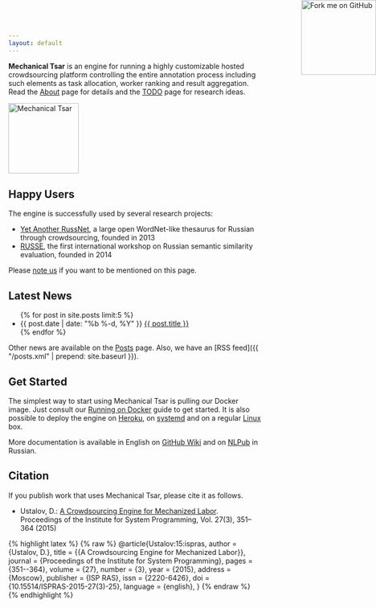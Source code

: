 ```yaml
---
layout: default
---
```


<div class="pure-g">
<div class="pure-u-1 pure-u-md-2-3">
  <p><strong>Mechanical Tsar</strong> is an engine for running a highly customizable hosted crowdsourcing platform controlling the entire annotation process including such elements as task allocation, worker ranking and result aggregation. Read the <a href="/about">About</a> page for details and the <a href="/todo/">TODO</a> page for research ideas.</p>
</div>
<div class="pure-u-1 pure-u-md-1-3 align-center">
  <img src="https://media.githubusercontent.com/media/mtsar/mtsar.github.io/master/media/logo.png" alt="Mechanical Tsar" style="height: 10em">
</div>
</div>

## Happy Users

The engine is successfully used by several research projects:

* [Yet Another RussNet](https://russianword.net/en/), a large open WordNet-like thesaurus for Russian through crowdsourcing, founded in 2013
* [RUSSE](http://russe.nlpub.ru/), the first international workshop on Russian semantic similarity evaluation, founded in 2014

Please [note us](https://github.com/mtsar/mtsar.github.io/issues) if you want to be mentioned on this page.

## Latest News

<ul>
{% for post in site.posts limit:5 %}
<li>
<span class="post-meta">{{ post.date | date: "%b %-d, %Y" }}</span>
  <a class="post-link" href="{{ post.url | prepend: site.baseurl }}">{{ post.title }}</a>
</li>
{% endfor %}
</ul>

Other news are available on the [Posts](/posts) page. Also, we have an [RSS feed]({{ "/posts.xml" | prepend: site.baseurl }}).

## Get Started

The simplest way to start using Mechanical Tsar is pulling our Docker image. Just consult our [Running on Docker](https://github.com/mtsar/mtsar/wiki/Running-on-Docker) guide to get started. It is also possible to deploy the engine on [Heroku](https://github.com/mtsar/mtsar/wiki/Running-on-Heroku), on [systemd](https://github.com/mtsar/mtsar/wiki/Running-on-systemd) and on a regular [Linux](https://github.com/mtsar/mtsar/wiki/Running) box.

More documentation is available in English on [GitHub Wiki](https://github.com/mtsar/mtsar/wiki) and on [NLPub](https://nlpub.ru/Mechanical_Tsar) in Russian.

## Citation

If you publish work that uses Mechanical Tsar, please cite it as follows.

* Ustalov, D.: [A Crowdsourcing Engine for Mechanized Labor](http://dx.doi.org/10.15514/ISPRAS-2015-27%283%29-25). Proceedings of the Institute for System Programming, Vol. 27(3), 351–364 (2015)

{% highlight latex %}
{% raw %}
@article{Ustalov:15:ispras,
  author    = {Ustalov, D.},
  title     = {{A Crowdsourcing Engine for Mechanized Labor}},
  journal   = {Proceedings of the Institute for System Programming},
  pages     = {351--364},
  volume    = {27},
  number    = {3},
  year      = {2015},
  address   = {Moscow},
  publisher = {ISP RAS},
  issn      = {2220-6426},
  doi       = {10.15514/ISPRAS-2015-27(3)-25},
  language  = {english},
}
{% endraw %}
{% endhighlight %}

<a href="https://github.com/mtsar"><img style="position: absolute; top: 0; right: 0; border: 0; width: 149px; height: 149px;" src="//aral.github.io/fork-me-on-github-retina-ribbons/right-graphite@2x.png" alt="Fork me on GitHub"></a>
